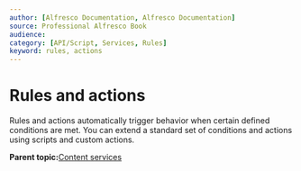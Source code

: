 ```yaml
---
author: [Alfresco Documentation, Alfresco Documentation]
source: Professional Alfresco Book
audience: 
category: [API/Script, Services, Rules]
keyword: rules, actions
---
```


# Rules and actions

Rules and actions automatically trigger behavior when certain defined conditions are met. You can extend a standard set of conditions and actions using scripts and custom actions.

**Parent topic:**[Content services](../concepts/serv-content-about.md)

